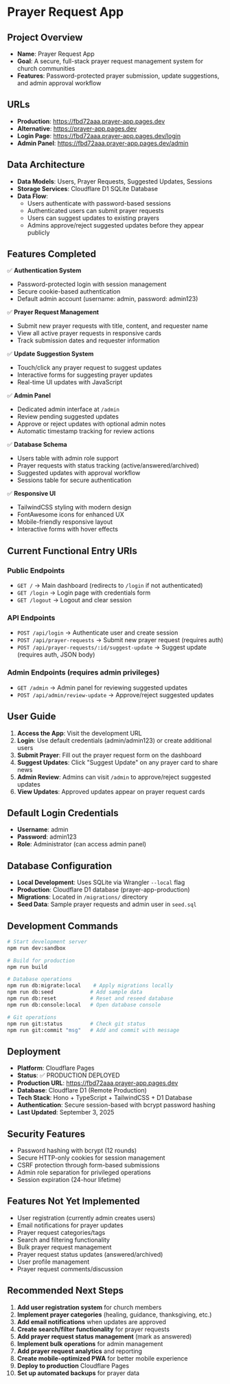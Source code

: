 # Prayer Request App

## Project Overview
- **Name**: Prayer Request App
- **Goal**: A secure, full-stack prayer request management system for church communities
- **Features**: Password-protected prayer submission, update suggestions, and admin approval workflow

## URLs
- **Production**: https://fbd72aaa.prayer-app.pages.dev
- **Alternative**: https://prayer-app.pages.dev
- **Login Page**: https://fbd72aaa.prayer-app.pages.dev/login
- **Admin Panel**: https://fbd72aaa.prayer-app.pages.dev/admin

## Data Architecture
- **Data Models**: Users, Prayer Requests, Suggested Updates, Sessions
- **Storage Services**: Cloudflare D1 SQLite Database
- **Data Flow**: 
  - Users authenticate with password-based sessions
  - Authenticated users can submit prayer requests
  - Users can suggest updates to existing prayers
  - Admins approve/reject suggested updates before they appear publicly

## Features Completed
✅ **Authentication System**
- Password-protected login with session management
- Secure cookie-based authentication
- Default admin account (username: admin, password: admin123)

✅ **Prayer Request Management**
- Submit new prayer requests with title, content, and requester name
- View all active prayer requests in responsive cards
- Track submission dates and requester information

✅ **Update Suggestion System**
- Touch/click any prayer request to suggest updates
- Interactive forms for suggesting prayer updates
- Real-time UI updates with JavaScript

✅ **Admin Panel**
- Dedicated admin interface at `/admin`
- Review pending suggested updates
- Approve or reject updates with optional admin notes
- Automatic timestamp tracking for review actions

✅ **Database Schema**
- Users table with admin role support
- Prayer requests with status tracking (active/answered/archived)
- Suggested updates with approval workflow
- Sessions table for secure authentication

✅ **Responsive UI**
- TailwindCSS styling with modern design
- FontAwesome icons for enhanced UX
- Mobile-friendly responsive layout
- Interactive forms with hover effects

## Current Functional Entry URIs

### Public Endpoints
- `GET /` → Main dashboard (redirects to `/login` if not authenticated)
- `GET /login` → Login page with credentials form
- `GET /logout` → Logout and clear session

### API Endpoints
- `POST /api/login` → Authenticate user and create session
- `POST /api/prayer-requests` → Submit new prayer request (requires auth)
- `POST /api/prayer-requests/:id/suggest-update` → Suggest update (requires auth, JSON body)

### Admin Endpoints (requires admin privileges)
- `GET /admin` → Admin panel for reviewing suggested updates
- `POST /api/admin/review-update` → Approve/reject suggested updates

## User Guide
1. **Access the App**: Visit the development URL
2. **Login**: Use default credentials (admin/admin123) or create additional users
3. **Submit Prayer**: Fill out the prayer request form on the dashboard
4. **Suggest Updates**: Click "Suggest Update" on any prayer card to share news
5. **Admin Review**: Admins can visit `/admin` to approve/reject suggested updates
6. **View Updates**: Approved updates appear on prayer request cards

## Default Login Credentials
- **Username**: admin
- **Password**: admin123
- **Role**: Administrator (can access admin panel)

## Database Configuration
- **Local Development**: Uses SQLite via Wrangler `--local` flag
- **Production**: Cloudflare D1 database (prayer-app-production)
- **Migrations**: Located in `/migrations/` directory
- **Seed Data**: Sample prayer requests and admin user in `seed.sql`

## Development Commands
```bash
# Start development server
npm run dev:sandbox

# Build for production
npm run build

# Database operations
npm run db:migrate:local    # Apply migrations locally
npm run db:seed            # Add sample data
npm run db:reset           # Reset and reseed database
npm run db:console:local   # Open database console

# Git operations
npm run git:status         # Check git status
npm run git:commit "msg"   # Add and commit with message
```

## Deployment
- **Platform**: Cloudflare Pages
- **Status**: ✅ PRODUCTION DEPLOYED
- **Production URL**: https://fbd72aaa.prayer-app.pages.dev
- **Database**: Cloudflare D1 (Remote Production)
- **Tech Stack**: Hono + TypeScript + TailwindCSS + D1 Database
- **Authentication**: Secure session-based with bcrypt password hashing
- **Last Updated**: September 3, 2025

## Security Features
- Password hashing with bcrypt (12 rounds)
- Secure HTTP-only cookies for session management
- CSRF protection through form-based submissions
- Admin role separation for privileged operations
- Session expiration (24-hour lifetime)

## Features Not Yet Implemented
- User registration (currently admin creates users)
- Email notifications for prayer updates
- Prayer request categories/tags
- Search and filtering functionality
- Bulk prayer request management
- Prayer request status updates (answered/archived)
- User profile management
- Prayer request comments/discussion

## Recommended Next Steps
1. **Add user registration system** for church members
2. **Implement prayer categories** (healing, guidance, thanksgiving, etc.)
3. **Add email notifications** when updates are approved
4. **Create search/filter functionality** for prayer requests
5. **Add prayer request status management** (mark as answered)
6. **Implement bulk operations** for admin management
7. **Add prayer request analytics** and reporting
8. **Create mobile-optimized PWA** for better mobile experience
9. **Deploy to production** Cloudflare Pages
10. **Set up automated backups** for prayer data